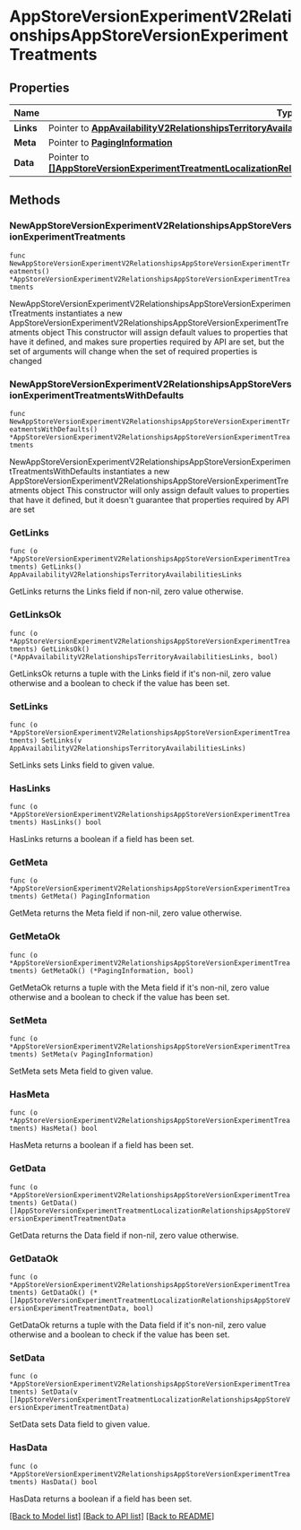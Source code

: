 # AppStoreVersionExperimentV2RelationshipsAppStoreVersionExperimentTreatments

## Properties

Name | Type | Description | Notes
------------ | ------------- | ------------- | -------------
**Links** | Pointer to [**AppAvailabilityV2RelationshipsTerritoryAvailabilitiesLinks**](AppAvailabilityV2RelationshipsTerritoryAvailabilitiesLinks.md) |  | [optional] 
**Meta** | Pointer to [**PagingInformation**](PagingInformation.md) |  | [optional] 
**Data** | Pointer to [**[]AppStoreVersionExperimentTreatmentLocalizationRelationshipsAppStoreVersionExperimentTreatmentData**](AppStoreVersionExperimentTreatmentLocalizationRelationshipsAppStoreVersionExperimentTreatmentData.md) |  | [optional] 

## Methods

### NewAppStoreVersionExperimentV2RelationshipsAppStoreVersionExperimentTreatments

`func NewAppStoreVersionExperimentV2RelationshipsAppStoreVersionExperimentTreatments() *AppStoreVersionExperimentV2RelationshipsAppStoreVersionExperimentTreatments`

NewAppStoreVersionExperimentV2RelationshipsAppStoreVersionExperimentTreatments instantiates a new AppStoreVersionExperimentV2RelationshipsAppStoreVersionExperimentTreatments object
This constructor will assign default values to properties that have it defined,
and makes sure properties required by API are set, but the set of arguments
will change when the set of required properties is changed

### NewAppStoreVersionExperimentV2RelationshipsAppStoreVersionExperimentTreatmentsWithDefaults

`func NewAppStoreVersionExperimentV2RelationshipsAppStoreVersionExperimentTreatmentsWithDefaults() *AppStoreVersionExperimentV2RelationshipsAppStoreVersionExperimentTreatments`

NewAppStoreVersionExperimentV2RelationshipsAppStoreVersionExperimentTreatmentsWithDefaults instantiates a new AppStoreVersionExperimentV2RelationshipsAppStoreVersionExperimentTreatments object
This constructor will only assign default values to properties that have it defined,
but it doesn't guarantee that properties required by API are set

### GetLinks

`func (o *AppStoreVersionExperimentV2RelationshipsAppStoreVersionExperimentTreatments) GetLinks() AppAvailabilityV2RelationshipsTerritoryAvailabilitiesLinks`

GetLinks returns the Links field if non-nil, zero value otherwise.

### GetLinksOk

`func (o *AppStoreVersionExperimentV2RelationshipsAppStoreVersionExperimentTreatments) GetLinksOk() (*AppAvailabilityV2RelationshipsTerritoryAvailabilitiesLinks, bool)`

GetLinksOk returns a tuple with the Links field if it's non-nil, zero value otherwise
and a boolean to check if the value has been set.

### SetLinks

`func (o *AppStoreVersionExperimentV2RelationshipsAppStoreVersionExperimentTreatments) SetLinks(v AppAvailabilityV2RelationshipsTerritoryAvailabilitiesLinks)`

SetLinks sets Links field to given value.

### HasLinks

`func (o *AppStoreVersionExperimentV2RelationshipsAppStoreVersionExperimentTreatments) HasLinks() bool`

HasLinks returns a boolean if a field has been set.

### GetMeta

`func (o *AppStoreVersionExperimentV2RelationshipsAppStoreVersionExperimentTreatments) GetMeta() PagingInformation`

GetMeta returns the Meta field if non-nil, zero value otherwise.

### GetMetaOk

`func (o *AppStoreVersionExperimentV2RelationshipsAppStoreVersionExperimentTreatments) GetMetaOk() (*PagingInformation, bool)`

GetMetaOk returns a tuple with the Meta field if it's non-nil, zero value otherwise
and a boolean to check if the value has been set.

### SetMeta

`func (o *AppStoreVersionExperimentV2RelationshipsAppStoreVersionExperimentTreatments) SetMeta(v PagingInformation)`

SetMeta sets Meta field to given value.

### HasMeta

`func (o *AppStoreVersionExperimentV2RelationshipsAppStoreVersionExperimentTreatments) HasMeta() bool`

HasMeta returns a boolean if a field has been set.

### GetData

`func (o *AppStoreVersionExperimentV2RelationshipsAppStoreVersionExperimentTreatments) GetData() []AppStoreVersionExperimentTreatmentLocalizationRelationshipsAppStoreVersionExperimentTreatmentData`

GetData returns the Data field if non-nil, zero value otherwise.

### GetDataOk

`func (o *AppStoreVersionExperimentV2RelationshipsAppStoreVersionExperimentTreatments) GetDataOk() (*[]AppStoreVersionExperimentTreatmentLocalizationRelationshipsAppStoreVersionExperimentTreatmentData, bool)`

GetDataOk returns a tuple with the Data field if it's non-nil, zero value otherwise
and a boolean to check if the value has been set.

### SetData

`func (o *AppStoreVersionExperimentV2RelationshipsAppStoreVersionExperimentTreatments) SetData(v []AppStoreVersionExperimentTreatmentLocalizationRelationshipsAppStoreVersionExperimentTreatmentData)`

SetData sets Data field to given value.

### HasData

`func (o *AppStoreVersionExperimentV2RelationshipsAppStoreVersionExperimentTreatments) HasData() bool`

HasData returns a boolean if a field has been set.


[[Back to Model list]](../README.md#documentation-for-models) [[Back to API list]](../README.md#documentation-for-api-endpoints) [[Back to README]](../README.md)


